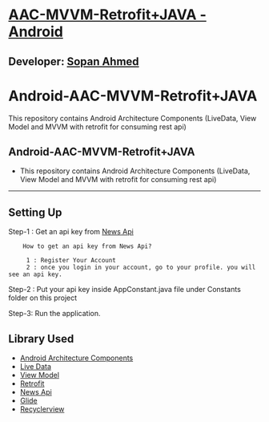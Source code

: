 # [AAC-MVVM-Retrofit+JAVA - Android][published url]
## Developer: [Sopan Ahmed][instructor url]

# Android-AAC-MVVM-Retrofit+JAVA
This repository contains Android Architecture Components (LiveData, View Model and MVVM with retrofit for consuming rest api) 

Android-AAC-MVVM-Retrofit+JAVA
---------------------

 * This repository contains Android Architecture Components (LiveData, View Model and MVVM with retrofit for consuming rest api) 

---------------------

## Setting Up

Step-1 : Get an api key from [News Api](https://newsapi.org/)

        How to get an api key from News Api?
        
         1 : Register Your Account
         2 : once you login in your account, go to your profile. you will see an api key.

Step-2 : Put your api key inside AppConstant.java file under Constants folder on this project

Step-3: Run the application.


## Library Used
* [Android Architecture Components](https://developer.android.com/topic/libraries/architecture/)
* [Live Data](https://developer.android.com/topic/libraries/architecture/livedata)
* [View Model](https://developer.android.com/topic/libraries/architecture/viewmodel)
* [Retrofit](https://square.github.io/retrofit/)
* [News Api](https://newsapi.org/)
* [Glide](https://github.com/bumptech/glide)
* [Recyclerview](https://developer.android.com/guide/topics/ui/layout/recyclerview)

[published url]: https://github.com/gitproject09/androidAAC-MVVM-Retrofit
[instructor url]: https://github.com/gitproject09
